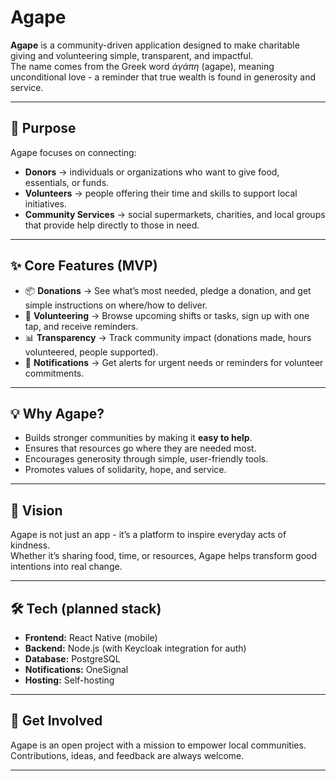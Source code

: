 # Agape  

**Agape** is a community-driven application designed to make charitable giving and volunteering simple, transparent, and impactful.  
The name comes from the Greek word *ἀγάπη* (agape), meaning unconditional love - a reminder that true wealth is found in generosity and service.  

---

## 🌟 Purpose  

Agape focuses on connecting:  
- **Donors** → individuals or organizations who want to give food, essentials, or funds.  
- **Volunteers** → people offering their time and skills to support local initiatives.  
- **Community Services** → social supermarkets, charities, and local groups that provide help directly to those in need.  

---

## ✨ Core Features (MVP)  

- 📦 **Donations** → See what’s most needed, pledge a donation, and get simple instructions on where/how to deliver.  
- 🤝 **Volunteering** → Browse upcoming shifts or tasks, sign up with one tap, and receive reminders.  
- 📊 **Transparency** → Track community impact (donations made, hours volunteered, people supported).  
- 🔔 **Notifications** → Get alerts for urgent needs or reminders for volunteer commitments.  

---

## 💡 Why Agape?  

- Builds stronger communities by making it **easy to help**.  
- Ensures that resources go where they are needed most.  
- Encourages generosity through simple, user-friendly tools.  
- Promotes values of solidarity, hope, and service.  

---

## 🚀 Vision  

Agape is not just an app - it’s a platform to inspire everyday acts of kindness.  
Whether it’s sharing food, time, or resources, Agape helps transform good intentions into real change.  

---

## 🛠️ Tech (planned stack)  

- **Frontend:** React Native (mobile)  
- **Backend:** Node.js (with Keycloak integration for auth)  
- **Database:** PostgreSQL  
- **Notifications:** OneSignal
- **Hosting:** Self-hosting

---

## 🤲 Get Involved  

Agape is an open project with a mission to empower local communities.  
Contributions, ideas, and feedback are always welcome.  

---
